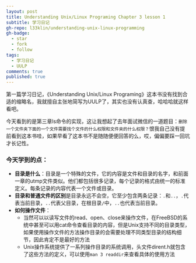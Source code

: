 ```yaml
---
layout: post
title: Understanding Unix/Linux Programing Chapter 3 lesson 1
subtitle: 学习日记
gh-repo: l33klin/understanding-unix-linux-programming
gh-badge:
  - star
  - fork
  - follow
tags:
  - 学习日记
  - UULP
comments: true
published: true
---
```


第一篇学习日记，《Understanding Unix/Linux Programing》这本书没有找到合适的缩略名，我就擅自主张地简写为UULP了，其实也没有认真查，哈哈哈就这样看吧。

今天看到的是第三章ls命令的实现，这让我想起了去年面试微信的一道题目：`删除一个文件夹下面的一个文件需要找个文件的什么权限和文件夹的什么权限？`恨我自己没有提前看到这本书哇，如果早看了这本书不是随随便便回答的么，哎，偏偏要踩一回坑才长记性。

### 今天学到的点：
- **目录是什么**：目录是一个特殊的文件，它的内容是文件和目录的名字，和前面一章的utmp文件类似。他们都包括很多记录，每个记录的格式由统一的标准定义。每条记录的内容代表一个文件或目录。
- **目录和普通文件的区别**是目录永远不会空，它至少包含两条记录：`.`和`..`，`.`代表当前目录，`..`代表父目录，在根目录`/`中，`..`也代表当前目录。
- **如何操作文件**：
    - 当然可以以读写文件的read、open、close来操作文件，在FreeBSD的系统中甚至可以用cat命令查看目录的内容，但是Unix支持不同的目录类型，如果使用操作文件的方法操作目录的会需要处理不同类型目录的结构细节，因此肯定不是最好的方法
    - Unix操作系统提供了一系列操作目录的系统调用，头文件dirent.h就包含了这些方法的定义，可以使用`man 3 readdir`来查看具体的使用方法

